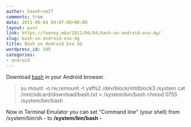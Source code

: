 ```yaml
---
author: SeanFromIT
comments: true
date: 2011-06-04 04:07:00+00:00
layout: post
link: https://feeney.mba/2011/06/04/bash-on-android-evo-4g/
slug: bash-on-android-evo-4g
title: Bash on Android Evo 4G
wordpress_id: 105
categories:
- android
---
```


Download [bash](http://pub.mzet.net/bash) in your Android browser.  


<blockquote>su  
mount -o rw,remount -t yaffs2 /dev/block/mtdblock3 /system  
cat /mnt/sdcard/download/bash.txt > /system/bin/bash  
chmod 0755 /system/bin/bash  
</blockquote>

Now in Terminal Emulator you can set "Command line" (your shell) from /system/bin/sh - to **/system/bin/bash -**
